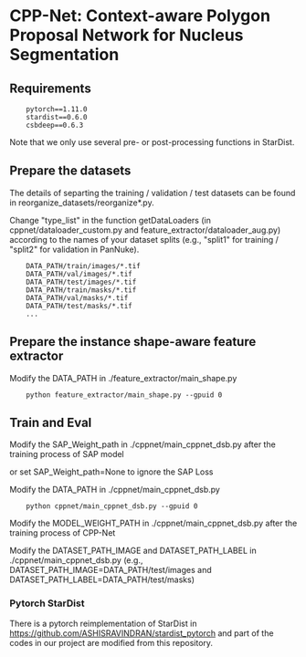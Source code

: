 ﻿# CPP-Net: Context-aware Polygon Proposal Network for Nucleus Segmentation

## Requirements
```
    pytorch==1.11.0
    stardist==0.6.0
    csbdeep==0.6.3
```
Note that we only use several pre- or post-processing functions in StarDist.


## Prepare the datasets

The details of separting the training / validation / test datasets can be found in reorganize_datasets/reorganize*.py.

Change "type_list" in the function getDataLoaders (in cppnet/dataloader_custom.py and feature_extractor/dataloader_aug.py) according to the names of your dataset splits (e.g., "split1" for training / "split2" for validation in PanNuke).


```
    DATA_PATH/train/images/*.tif
    DATA_PATH/val/images/*.tif
    DATA_PATH/test/images/*.tif
    DATA_PATH/train/masks/*.tif
    DATA_PATH/val/masks/*.tif
    DATA_PATH/test/masks/*.tif
    ...
```



## Prepare the instance shape-aware feature extractor

Modify the DATA_PATH in ./feature_extractor/main_shape.py

```
    python feature_extractor/main_shape.py --gpuid 0
```

## Train and Eval

Modify the SAP_Weight_path in ./cppnet/main_cppnet_dsb.py after the training process of SAP model

or set SAP_Weight_path=None to ignore the SAP Loss

Modify the DATA_PATH in ./cppnet/main_cppnet_dsb.py

```
    python cppnet/main_cppnet_dsb.py --gpuid 0
```

Modify the MODEL_WEIGHT_PATH in ./cppnet/main_cppnet_dsb.py after the training process of CPP-Net

Modify the DATASET_PATH_IMAGE and DATASET_PATH_LABEL in ./cppnet/main_cppnet_dsb.py
(e.g., DATASET_PATH_IMAGE=DATA_PATH/test/images and DATASET_PATH_LABEL=DATA_PATH/test/masks)



### Pytorch StarDist
There is a pytorch reimplementation of StarDist in https://github.com/ASHISRAVINDRAN/stardist_pytorch and part of the codes in our project are modified from this repository.